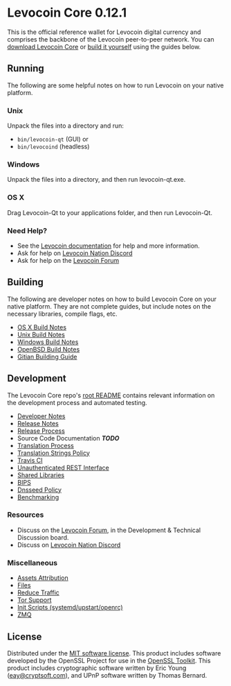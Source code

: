 Levocoin Core 0.12.1
=====================

This is the official reference wallet for Levocoin digital currency and comprises the backbone of the Levocoin peer-to-peer network. You can [download Levocoin Core](https://www.levocoin.org/downloads/) or [build it yourself](#building) using the guides below.

Running
---------------------
The following are some helpful notes on how to run Levocoin on your native platform.

### Unix

Unpack the files into a directory and run:

- `bin/levocoin-qt` (GUI) or
- `bin/levocoind` (headless)

### Windows

Unpack the files into a directory, and then run levocoin-qt.exe.

### OS X

Drag Levocoin-Qt to your applications folder, and then run Levocoin-Qt.

### Need Help?

* See the [Levocoin documentation](https://dashpay.atlassian.net/wiki/display/DOC)
for help and more information.
* Ask for help on [Levocoin Nation Discord](http://levocoinchat.org)
* Ask for help on the [Levocoin Forum](https://levocoin.org/forum)

Building
---------------------
The following are developer notes on how to build Levocoin Core on your native platform. They are not complete guides, but include notes on the necessary libraries, compile flags, etc.

- [OS X Build Notes](build-osx.md)
- [Unix Build Notes](build-unix.md)
- [Windows Build Notes](build-windows.md)
- [OpenBSD Build Notes](build-openbsd.md)
- [Gitian Building Guide](gitian-building.md)

Development
---------------------
The Levocoin Core repo's [root README](/README.md) contains relevant information on the development process and automated testing.

- [Developer Notes](developer-notes.md)
- [Release Notes](release-notes.md)
- [Release Process](release-process.md)
- Source Code Documentation ***TODO***
- [Translation Process](translation_process.md)
- [Translation Strings Policy](translation_strings_policy.md)
- [Travis CI](travis-ci.md)
- [Unauthenticated REST Interface](REST-interface.md)
- [Shared Libraries](shared-libraries.md)
- [BIPS](bips.md)
- [Dnsseed Policy](dnsseed-policy.md)
- [Benchmarking](benchmarking.md)

### Resources
* Discuss on the [Levocoin Forum](https://levocoin.org/forum), in the Development & Technical Discussion board.
* Discuss on [Levocoin Nation Discord](http://levocoinchat.org)

### Miscellaneous
- [Assets Attribution](assets-attribution.md)
- [Files](files.md)
- [Reduce Traffic](reduce-traffic.md)
- [Tor Support](tor.md)
- [Init Scripts (systemd/upstart/openrc)](init.md)
- [ZMQ](zmq.md)

License
---------------------
Distributed under the [MIT software license](/COPYING).
This product includes software developed by the OpenSSL Project for use in the [OpenSSL Toolkit](https://www.openssl.org/). This product includes
cryptographic software written by Eric Young ([eay@cryptsoft.com](mailto:eay@cryptsoft.com)), and UPnP software written by Thomas Bernard.

